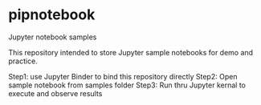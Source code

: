 # pipnotebook
Jupyter notebook samples

This repository intended to store Jupyter sample notebooks for demo and practice.

Step1: use Jupyter Binder to bind this repository directly
Step2: Open sample notebook from samples folder
Step3: Run thru Jupyter kernal to execute and observe results
